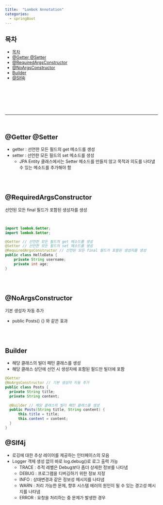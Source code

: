 ```yaml
---
title:  "Lombok Annotation"
categories:
  - springBoot
---
```


## 목차

- [목차](#목차)
- [@Getter @Setter](#getter-setter)
- [@RequiredArgsConstructor](#requiredargsconstructor)
- [@NoArgsConstructor](#noargsconstructor)
- [Builder](#builder)
- [@Slf4j](#slf4j)

<br/><br/><br/><br/><br/>






---
<br/>

## @Getter @Setter
- getter : 선언한 모든 필드의 get 메소드를 생성
- setter : 선언한 모든 필드의 set 메소드를 생성
  - JPA Entity 클래스에서는 Setter 메소드를 만들지 않고 목적과 의도를 나타낼 수 있는 메소드를 추가해야 함

<br/>
<br/>

## @RequiredArgsConstructor
선언된 모든 final 필드가 포함된 생성자를 생성

<br/>

```java
import lombok.Getter;
import lombok.Setter;

@Getter // 선언한 모든 필드의 get 메소드를 생성
@Setter // 선언한 모든 필드의 set 메소드를 생성
@RequiredArgsConstructor // 선언된 모든 final 필드가 포함된 생성자를 생성
public class HelloData {
	private String username;
	private int age;
}
```

<br/><br/>


## @NoArgsConstructor
기본 생성자 자동 추가
  - public Posts() {} 와 같은 효과

<br/><br/>



## Builder
- 해당 클래스의 빌더 패턴 클래스를 생성
- 해당 클래스 상단에 선언 시 생성자에 포함된 필드만 빌더에 포함

```java
@Getter
@NoArgsConstructor // 기본 생성자 자동 추가
public class Posts {
  private String title;
  private String content;
  
  @Builder // 해당 클래스의 빌더 패턴 클래스를 생성
  public Posts(String title, String content) {
      this.title = title;
      this.content = content;
  }
}
```



## @Slf4j
- 로깅에 대한 추상 레이어를 제공하는 인터페이스의 모음
- Logger 객체 생성 없이 바로 log.debug()로 로그 출력 가능
  - TRACE : 추적 레벨은 Debug보다 좀더 상세한 정보를 나타냄
  - DEBUG : 프로그램을 디버깅하기 위한 정보 지정
  - INFO : 상태변경과 같은 정보성 메시지를 나타냄
  - WARN : 처리 가능한 문제, 향후 시스템 에러의 원인이 될 수 있는 경고성 메시지를 나타냄
  - ERROR : 요청을 처리하는 중 문제가 발생한 경우